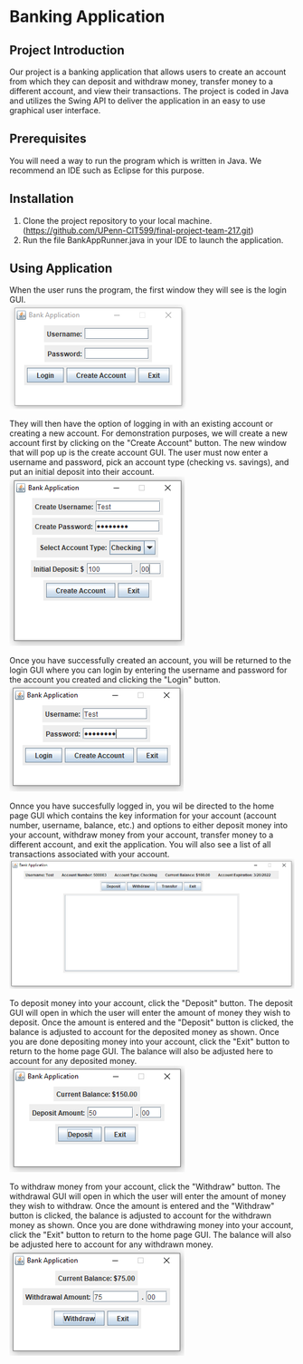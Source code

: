 # Banking Application

## Project Introduction

Our project is a banking application that allows users to create an account from which they can deposit and withdraw money, transfer money to a different account, and view their transactions.
The project is coded in Java and utilizes the Swing API to deliver the application in an easy to use graphical user interface.

## Prerequisites

You will need a way to run the program which is written in Java. We recommend an IDE such as Eclipse for this purpose.

## Installation

1. Clone the project repository to your local machine. (https://github.com/UPenn-CIT599/final-project-team-217.git)
2. Run the file BankAppRunner.java in your IDE to launch the application.

## Using Application

When the user runs the program, the first window they will see is the login GUI.  
![](Images/LoginScreen.PNG)

They will then have the option of logging in with an existing account or creating a new account. For demonstration purposes, we will create a new account first by clicking on the "Create Account" button. The new window that will pop up is the create account GUI. The user must now enter a username and password, pick an account type (checking vs. savings), and put an initial deposit into their account.  
![](Images/CreateAccount.PNG)

Once you have successfully created an account, you will be returned to the login GUI where you can login by entering the username and password for the account you created and clicking the "Login" button.  
![](Images/LoginScreen2.PNG)

Onnce you have succesfully logged in, you wil be directed to the home page GUI which contains the key information for your account (account number, username, balance, etc.) and options to either deposit money into your account, withdraw money from your account, transfer money to a different account, and exit the application. You will also see a list of all transactions associated with your account.  
![](Images/HomeScreen.PNG)

To deposit money into your account, click the "Deposit" button. The deposit GUI will open in which the user will enter the amount of money they wish to deposit. Once the amount is entered and the "Deposit" button is clicked, the balance is adjusted to account for the deposited money as shown. Once you are done depositing money into your account, click the "Exit" button to return to the home page GUI. The balance will also be adjusted here to account for any deposited money.  
![](Images/Deposit.PNG)

To withdraw money from your account, click the "Withdraw" button. The withdrawal GUI will open in which the user will enter the amount of money they wish to withdraw. Once the amount is entered and the "Withdraw" button is clicked, the balance is adjusted to account for the withdrawn money as shown. Once you are done withdrawing money into your account, click the "Exit" button to return to the home page GUI. The balance will also be adjusted here to account for any withdrawn money.  
![](Images/Withdraw.PNG)

